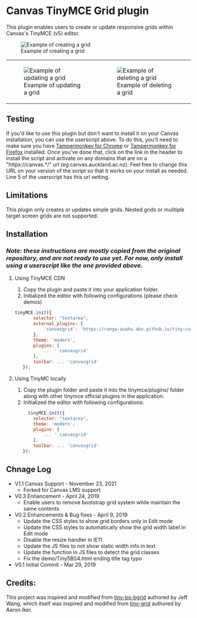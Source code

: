 # Canvas TinyMCE Grid plugin

This plugin enables users to create or update responsive grids within Canvas's TinyMCE (v5) editor.

<figure>
    <img src="demos/Update_Grids.gif?raw=true" alt="Example of creating a grid"/>
    <figcaption>Example of creating a grid</figcaption>
</figure>
<table border="0">
 <tr>
    <td>
        <figure>
            <img src="demos/Update_Grids.gif?raw=true" alt="Example of updating a grid"/>
            <figcaption>Example of updating a grid</figcaption>
        </figure>
    </td>
    <td>
        <figure>
            <img src="demos/Delete_Grids.gif?raw=true" alt="Example of deleting a grid"/>
            <figcaption>Example of deleting a grid</figcaption>
        </figure>
    </td>
 </tr>
</table>

## Testing

If you'd like to use this plugin but don't want to install it on your Canvas installation, you can use the userscript above. To do this, you'll need to make sure you have [Tampermonkey for Chrome](https://chrome.google.com/webstore/detail/tampermonkey/dhdgffkkebhmkfjojejmpbldmpobfkfo) or [Tampermonkey for Firefox](https://addons.mozilla.org/en-US/firefox/addon/tampermonkey/) installed. Once you've done that, click on the link in the header to install the script and activate on any domains that are on a "https://canvas.*/" url (eg canvas.auckland.ac.nz). Feel free to change this URL on your version of the script so that it works on your install as needed. Line 5 of the userscript has this url setting.

## Limitations

This plugin only creates or updates simple grids. Nested grids or mulitiple target screen grids are not supported.

## Installation

### _Note: these instructions are mostly copied from the original repository, and are not ready to use yet. For now, only install using a userscript like the one provided above._

1. Using TinyMCE CDN

   1. Copy the plugin and paste it into your application folder.
   2. Initialized the editor with following configurations (please check demos)

   ```javascript
   tinyMCE.init({
          selector: "textarea",
          external_plugins: {
              'canvasgrid': 'https://ranga-auaha-ako.github.io/tiny-canvas-grid/src/plugin.js' //local path to plugin.min.js file
          },
          theme: 'modern',
          plugins: [
              ... ' canvasgrid'
          ],
          toolbar: ... 'canvasgrid'
      });
   ```

2. Using TinyMC locally

   1. Copy the plugin folder and paste it into the tinymce/plugins/ folder along with other tinymce official plugins in the application.
   2. Initialized the editor with following configurations:

   ```javascript
        tinyMCE.init({
          selector: "textarea",
          theme: 'modern',
          plugins: [
              ... ' canvasgrid'
          ],
          toolbar: ... 'canvasgrid'
      });
   ```

## Chnage Log

- V1.1 Canvas Support - November 23, 2021
  - Forked for Canvas LMS support
- V0.3 Enhancement - April 24, 2019
  - Enable users to remove bootstrap grid system while maintain the same contents
- V0.2 Enhancements & Bug fixes - April 9, 2019
  - Update the CSS styles to show grid borders only in Edit mode
  - Update the CSS styles to automatically show the grid width label in Edit mode
  - Disable the resize handler in IE11
  - Update the JS files to not show static width info in text
  - Update the function in JS files to detect the grid classes
  - Fix the demo/Tiny5BS4.html ending title tag typo
- V0.1 Initial Commit - Mar 29, 2019

## Credits:

This project was inspired and modified from [tiny-bs-bgrid](https://github.com/jeffhehe/tiny-bs-grid) authored by Jeff Wang, which itself was inspired and modified from [tiny-grid](https://github.com/aaroniker/tiny-grid) authored by Aaron Iker.

